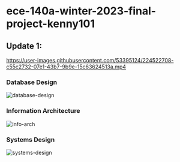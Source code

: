 # ece-140a-winter-2023-final-project-kenny101

## Update 1:
https://user-images.githubusercontent.com/53395124/224522708-c55c2732-07e1-43b7-9b9e-15c63624513a.mp4


### Database Design
![database-design](https://user-images.githubusercontent.com/53395124/224523478-16abedd3-eb6e-4669-a388-30b76111f540.png)

### Information Architecture
![info-arch](https://user-images.githubusercontent.com/53395124/224523480-bb9491bd-2e0a-4164-9dec-d678f5b645f1.png)

### Systems Design
![systems-design](https://user-images.githubusercontent.com/53395124/224523483-4bb68720-3cc6-467b-b47a-e8155cd471a6.png)